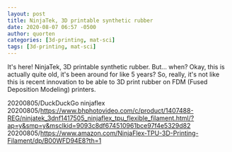 ```yaml
---
layout: post
title: NinjaTek, 3D printable synthetic rubber
date: 2020-08-07 06:57 -0500
author: quorten
categories: [3d-printing, mat-sci]
tags: [3d-printing, mat-sci]
---
```


It's here!  NinjaTek, 3D printable synthetic rubber.  But... when?
Okay, this is actually quite old, it's been around for like 5 years?
So, really, it's not like this is recent innovation to be able to 3D
print rubber on FDM (Fused Deposition Modeling) printers.

20200805/DuckDuckGo ninjaflex  
20200805/https://www.bhphotovideo.com/c/product/1407488-REG/ninjatek_3dnf1417505_ninjaflex_tpu_flexible_filament.html/?ap=y&smp=y&msclkid=9093c8df674510961bce97f4e5329d82  
20200805/https://www.amazon.com/NinjaFlex-TPU-3D-Printing-Filament/dp/B00WFD94E8?th=1

